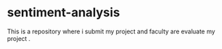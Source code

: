 # sentiment-analysis
This is a repository where i submit my project and faculty are evaluate my project .
